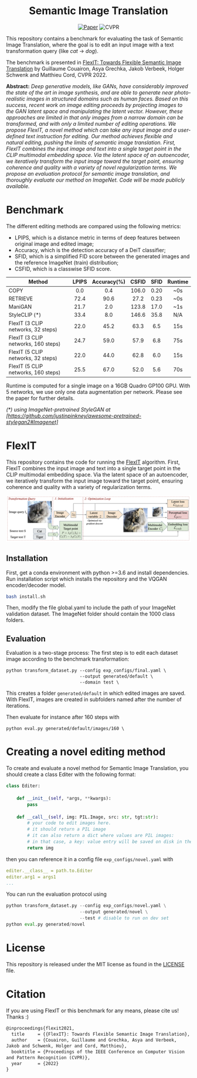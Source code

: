
<div align="center">

# Semantic Image Translation

[![Paper](https://img.shields.io/badge/arXiv-2004.13513-brightgreen)](https://arxiv.org/abs/2203.04705)
![CVPR](https://img.shields.io/badge/CVPR-2022-blue)
    
</div>

This repository contains a benchmark for evaluating the task of Semantic Image Translation, where the goal is to edit an input image with a text transformation query (like *cat* -> *dog*).


The benchmark is presented in [FlexIT: Towards Flexible Semantic Image Translation](https://arxiv.org/abs/2203.04705) by Guillaume Couairon, Asya Grechka, Jakob Verbeek, Holger Schwenk and Matthieu Cord, CVPR 2022.

**Abstract:** *Deep generative models, like GANs, have considerably improved the state of the art in image synthesis, and are  able to generate near photo-realistic images in structured domains such as human faces. Based on this success, recent work on image editing proceeds by projecting images to the GAN latent space and manipulating the latent vector. However, these approaches are limited in that only images from a narrow domain can be transformed, and  with only a limited number of editing operations. We propose FlexIT, a novel method which can take any input image and a user-defined text instruction for editing. Our method achieves flexible and natural editing, pushing the limits of semantic image translation. First, FlexIT combines the input image and text into a single target point in the CLIP multimodal embedding space. Via the latent space of an  autoencoder, we iteratively transform the input image toward the target point, ensuring coherence and quality with a variety of novel regularization terms. We propose an evaluation protocol for semantic image translation, and thoroughly evaluate our method on ImageNet. Code will be made publicly available.*


# Benchmark


The different editing methods are compared using the following metrics: 
- LPIPS, which is a distance metric in terms of deep features between original image and edited image;
- Accuracy, which is the detection accuracy of a DeiT classifier;
- SFID, which is a simplified FID score between the generated images and the reference ImageNet (train) distribution;
- CSFID, which is a classwise SFID score.

<center>

| Method   | LPIPS | Accuracy(%) | CSFID | SFID | Runtime |
| ------   |:-----:|:-----------:|:-----:|:----:|:-------:|
| COPY     | 0.0   | 0.4         |  106.0| 0.20 |  ~0s    |
| RETRIEVE | 72.4  | 90.6        | 27.2  | 0.23 |  ~0s    |
| ManiGAN  | 21.7  | 2.0         | 123.8 | 17.0 |  ~1s    |
| StyleCLIP (\*)|33.4| 8.0       | 146.6 | 35.8 |  N/A    |
| FlexIT (3 CLIP networks, 32 steps) | 22.0 | 45.2 | 63.3 | 6.5 | 15s |
| FlexIT (3 CLIP networks, 160 steps) | 24.7 | 59.0 | 57.9 | 6.8 | 75s |
| FlexIT (5 CLIP networks, 32 steps) | 22.0 | 44.0 | 62.8 | 6.0 | 15s |
| FlexIT (5 CLIP networks, 160 steps) | 25.5 | 67.0 | 52.0 | 5.6 | 70s |

</center>
    
Runtime is computed for a single image on a 16GB Quadro GP100 GPU. With 5 networks, we use only one data augmentation per network. 
Please see the paper for further details.

*(\*) using ImageNet-pretrained StyleGAN at [https://github.com/justinpinkney/awesome-pretrained-stylegan2#Imagenet]*



# FlexIT

This repository contains the code for running the [FlexIT](https://arxiv.org/abs/2203.04705) algorithm. First, FlexIT combines the input image and text into a single target point in the CLIP multimodal embedding space. Via the latent space of an autoencoder, we iteratively transform the input image toward the target point, ensuring coherence and quality with a variety of regularization terms.

![method](assets/method.png)


## Installation

First, get a conda environment with python >=3.6 and install dependencies.
Run installation script which installs the repository and the VQGAN encoder/decoder model.

```bash
bash install.sh
```

Then, modify the file global.yaml to include the path of your ImageNet validation dataset. 
The ImageNet folder should contain the 1000 class folders.

## Evaluation

Evaluation is a two-stage process:
The first step is to edit each dataset image according to the benchmark transformation:


```
python transform_dataset.py --config exp_configs/final.yaml \
                            --output generated/default \
                            --domain test \
```

This creates a folder `generated/default` in which edited images are saved. With FlexIT, images are created in subfolders named after the number of iterations.


Then evaluate for instance after 160 steps with 

```
python eval.py generated/default/images/160 \
```


# Creating a novel editing method

To create and evaluate a novel method for Semantic Image Translation, you should create a class Editer with the following format:

```python
class Editer:
    
    def __init__(self, *args, **kwargs):
        pass
    
    def __call__(self, img: PIL.Image, src: str, tgt:str):
        # your code to edit images here.
        # it should return a PIL image
        # it can also return a dict where values are PIL images: 
        # in that case, a key: value entry will be saved on disk in the subfolder named key.
        return img
```

then you can reference it in a config file `exp_configs/novel.yaml` with 

```yaml
editer.__class__ = path.to.Editer
editer.arg1 = args1
...
```

You can run the evaluation protocol using 

```python
python transform_dataset.py --config exp_configs/novel.yaml \
                            --output generated/novel \
                            --test # disable to run on dev set
python eval.py generated/novel
```

# License
This repository is released under the MIT license as found in the [LICENSE](LICENSE) file.

# Citation

If you are using FlexIT or this benchmark for any means, please cite us! Thanks :)

```
@inproceedings{flexit2021,
  title     = {{FlexIT}: Towards Flexible Semantic Image Translation},
  author    = {Couairon, Guillaume and Grechka, Asya and Verbeek, Jakob and Schwenk, Holger and Cord, Matthieu},
  booktitle = {Proceedings of the IEEE Conference on Computer Vision and Pattern Recognition (CVPR)},
  year      = {2022}
}
```
